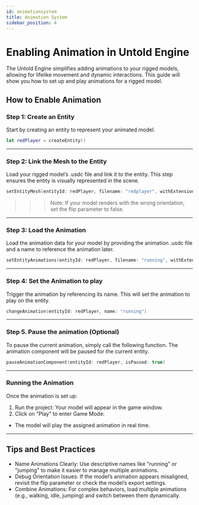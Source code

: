 ```yaml
---
id: animationsystem
title: Animation System
sidebar_position: 4
---
```


#  Enabling Animation in Untold Engine

The Untold Engine simplifies adding animations to your rigged models, allowing for lifelike movement and dynamic interactions. This guide will show you how to set up and play animations for a rigged model.


## How to Enable Animation

### Step 1: Create an Entity

Start by creating an entity to represent your animated model.

```swift
let redPlayer = createEntity()
```

---

### Step 2: Link the Mesh to the Entity

Load your rigged model’s .usdc file and link it to the entity. This step ensures the entity is visually represented in the scene.

```swift
setEntityMesh(entityId: redPlayer, filename: "redplayer", withExtension: "usdc", flip: false)
```
>>> Note: If your model renders with the wrong orientation, set the flip parameter to false.

---

### Step 3: Load the Animation
Load the animation data for your model by providing the animation .usdc file and a name to reference the animation later.

```swift
setEntityAnimations(entityId: redPlayer, filename: "running", withExtension: "usdc", name: "running")
```

---

### Step 4: Set the Animation to play

Trigger the animation by referencing its name. This will set the animation to play on the entity.

```swift
changeAnimation(entityId: redPlayer, name: "running")
```

---

### Step 5. Pause the animation (Optional)

To pause the current animation, simply call the following function. The animation component will be paused for the current entity.

```swift
pauseAnimationComponent(entityId: redPlayer, isPaused: true)
```

---

### Running the Animation

Once the animation is set up:

1. Run the project: Your model will appear in the game window.
2. Click on "Play" to enter Game Mode:
- The model will play the assigned animation in real time.

---

## Tips and Best Practices

- Name Animations Clearly: Use descriptive names like "running" or "jumping" to make it easier to manage multiple animations.
- Debug Orientation Issues: If the model’s animation appears misaligned, revisit the flip parameter or check the model’s export settings.
- Combine Animations: For complex behaviors, load multiple animations (e.g., walking, idle, jumping) and switch between them dynamically.

